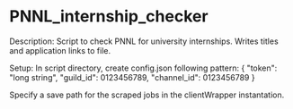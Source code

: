 # PNNL_internship_checker
Description: Script to check PNNL for university internships. Writes titles and application links to file.

Setup: In script directory, create config.json following pattern:
{
    "token": "long string",
    "guild_id": 0123456789,
    "channel_id": 0123456789
}

Specify a save path for the scraped jobs in the clientWrapper instantation.